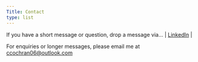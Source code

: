 ```yaml
---
Title: Contact
type: list
---
```




If you have a short message or question, drop a message via... 
|
[LinkedIn](https://www.linkedin.com/in/connor-cochran-a69241251/)
|





For enquiries or longer messages, please email me at ccochran06@outlook.com




